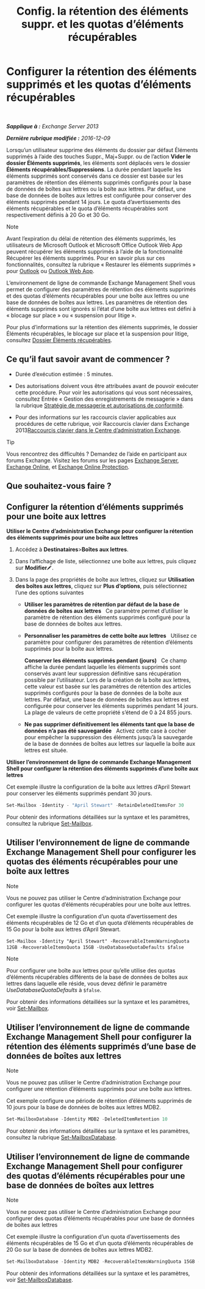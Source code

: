 ﻿---
title: 'Config. la rétention des éléments suppr. et les quotas d’éléments récupérables'
TOCTitle: Configurer la rétention des éléments supprimés et les quotas d’éléments récupérables
ms:assetid: de7d667a-1c93-4364-a4f9-2aa5e3678b12
ms:mtpsurl: https://technet.microsoft.com/fr-fr/library/Ee364752(v=EXCHG.150)
ms:contentKeyID: 50555506
ms.date: 04/24/2018
mtps_version: v=EXCHG.150
ms.translationtype: HT
---

# Configurer la rétention des éléments supprimés et les quotas d’éléments récupérables

 

_**Sapplique à :** Exchange Server 2013_

_**Dernière rubrique modifiée :** 2016-12-09_

Lorsqu’un utilisateur supprime des éléments du dossier par défaut Éléments supprimés à l’aide des touches Suppr., Maj+Suppr. ou de l’action **Vider le dossier Éléments supprimés**, les éléments sont déplacés vers le dossier **Éléments récupérables/Suppressions**. La durée pendant laquelle les éléments supprimés sont conservés dans ce dossier est basée sur les paramètres de rétention des éléments supprimés configurés pour la base de données de boîtes aux lettres ou la boîte aux lettres. Par défaut, une base de données de boîtes aux lettres est configurée pour conserver des éléments supprimés pendant 14 jours. Le quota d’avertissements des éléments récupérables et le quota d’éléments récupérables sont respectivement définis à 20 Go et 30 Go.

> [!NOTE]
> Avant l’expiration du délai de rétention des éléments supprimés, les utilisateurs de Microsoft Outlook et Microsoft Office Outlook Web App peuvent récupérer les éléments supprimés à l’aide de la fonctionnalité Récupérer les éléments supprimés. Pour en savoir plus sur ces fonctionnalités, consultez la rubrique « Restaurer les éléments supprimés » pour <a href="https://go.microsoft.com/fwlink/p/?linkid=198206">Outlook</a> ou <a href="https://go.microsoft.com/fwlink/p/?linkid=198207">Outlook Web App</a>.


L’environnement de ligne de commande Exchange Management Shell vous permet de configurer des paramètres de rétention des éléments supprimés et des quotas d’éléments récupérables pour une boîte aux lettres ou une base de données de boîtes aux lettres. Les paramètres de rétention des éléments supprimés sont ignorés si l’état d’une boîte aux lettres est défini à « blocage sur place » ou « suspension pour litige ».

Pour plus d’informations sur la rétention des éléments supprimés, le dossier Éléments récupérables, le blocage sur place et la suspension pour litige, consultez [Dossier Éléments récupérables](recoverable-items-folder-exchange-2013-help.md).

## Ce qu’il faut savoir avant de commencer ?

  - Durée d’exécution estimée : 5 minutes.

  - Des autorisations doivent vous être attribuées avant de pouvoir exécuter cette procédure. Pour voir les autorisations qui vous sont nécessaires, consultez Entrée « Gestion des enregistrements de messagerie » dans la rubrique [Stratégie de messagerie et autorisations de conformité](messaging-policy-and-compliance-permissions-exchange-2013-help.md).

  - Pour des informations sur les raccourcis clavier applicables aux procédures de cette rubrique, voir Raccourcis clavier dans Exchange 2013[Raccourcis clavier dans le Centre d’administration Exchange](keyboard-shortcuts-in-the-exchange-admin-center-exchange-online-protection-help.md).

> [!TIP]
> Vous rencontrez des difficultés ? Demandez de l’aide en participant aux forums Exchange. Visitez les forums sur les pages <a href="https://go.microsoft.com/fwlink/p/?linkid=60612">Exchange Server</a>, <a href="https://go.microsoft.com/fwlink/p/?linkid=267542">Exchange Online</a>, et <a href="https://go.microsoft.com/fwlink/p/?linkid=285351">Exchange Online Protection</a>.


## Que souhaitez-vous faire ?

## Configurer la rétention d’éléments supprimés pour une boite aux lettres

**Utiliser le Centre d’administration Exchange pour configurer la rétention des éléments supprimés pour une boîte aux lettres**

1.  Accédez à **Destinataires**\>**Boîtes aux lettres**.

2.  Dans l’affichage de liste, sélectionnez une boîte aux lettres, puis cliquez sur **Modifier**![Icône Modifier](images/Bb124582.6f53ccb2-1f13-4c02-bea0-30690e6ea71d(EXCHG.150).gif "Icône Modifier").

3.  Dans la page des propriétés de boîte aux lettres, cliquez sur **Utilisation des boîtes aux lettres**, cliquez sur **Plus d’options**, puis sélectionnez l’une des options suivantes
    
      - **Utiliser les paramètres de rétention par défaut de la base de données de boîtes aux lettres**   Ce paramètre permet d’utiliser le paramètre de rétention des éléments supprimés configuré pour la base de données de boîtes aux lettres.
    
      - **Personnaliser les paramètres de cette boîte aux lettres**   Utilisez ce paramètre pour configurer des paramètres de rétention d’éléments supprimés pour la boîte aux lettres.
        
        **Conserver les éléments supprimés pendant (jours)**   Ce champ affiche la durée pendant laquelle les éléments supprimés sont conservés avant leur suppression définitive sans récupération possible par l’utilisateur. Lors de la création de la boîte aux lettres, cette valeur est basée sur les paramètres de rétention des articles supprimés configurés pour la base de données de la boîte aux lettres. Par défaut, une base de données de boîtes aux lettres est configurée pour conserver les éléments supprimés pendant 14 jours. La plage de valeurs de cette propriété s’étend de 0 à 24 855 jours.
    
      - **Ne pas supprimer définitivement les éléments tant que la base de données n’a pas été sauvegardée**   Activez cette case à cocher pour empêcher la suppression des éléments jusqu’à la sauvegarde de la base de données de boîtes aux lettres sur laquelle la boîte aux lettres est située.

**Utiliser l’environnement de ligne de commande Exchange Management Shell pour configurer la rétention des éléments supprimés d’une boîte aux lettres**

Cet exemple illustre la configuration de la boîte aux lettres d’April Stewart pour conserver les éléments supprimés pendant 30 jours.

```powershell
Set-Mailbox -Identity - "April Stewart" -RetainDeletedItemsFor 30
```

Pour obtenir des informations détaillées sur la syntaxe et les paramètres, consultez la rubrique [Set-Mailbox](https://technet.microsoft.com/fr-fr/library/bb123981\(v=exchg.150\)).

## Utiliser l’environnement de ligne de commande Exchange Management Shell pour configurer les quotas des éléments récupérables pour une boîte aux lettres

> [!NOTE]
> Vous ne pouvez pas utiliser le Centre d’administration Exchange pour configurer les quotas d’éléments récupérables pour une boîte aux lettres.


Cet exemple illustre la configuration d’un quota d’avertissement des éléments récupérables de 12 Go et d’un quota d’éléments récupérables de 15 Go pour la boîte aux lettres d’April Stewart.

    Set-Mailbox -Identity "April Stewart" -RecoverableItemsWarningQuota 12GB -RecoverableItemsQuota 15GB -UseDatabaseQuotaDefaults $false

> [!NOTE]
> Pour configurer une boîte aux lettres pour qu’elle utilise des quotas d’éléments récupérables différents de la base de données de boîtes aux lettres dans laquelle elle réside, vous devez définir le paramètre <em>UseDatabaseQuotaDefaults</em> à <code>$false</code>.


Pour obtenir des informations détaillées sur la syntaxe et les paramètres, voir [Set-Mailbox](https://technet.microsoft.com/fr-fr/library/bb123981\(v=exchg.150\)).

## Utiliser l’environnement de ligne de commande Exchange Management Shell pour configurer la rétention des éléments supprimés d’une base de données de boîtes aux lettres

> [!NOTE]
> Vous ne pouvez pas utiliser le Centre d’administration Exchange pour configurer une rétention d’éléments supprimés pour une boîte aux lettres.


Cet exemple configure une période de rétention d’éléments supprimés de 10 jours pour la base de données de boîtes aux lettres MDB2.

```powershell
Set-MailboxDatabase -Identity MDB2 -DeletedItemRetention 10
```

Pour obtenir des informations détaillées sur la syntaxe et les paramètres, consultez la rubrique [Set-MailboxDatabase](https://technet.microsoft.com/fr-fr/library/bb123971\(v=exchg.150\)).

## Utiliser l’environnement de ligne de commande Exchange Management Shell pour configurer des quotas d’éléments récupérables pour une base de données de boîtes aux lettres

> [!NOTE]
> Vous ne pouvez pas utiliser le Centre d’administration Exchange pour configurer des quotas d’éléments récupérables pour une base de données de boîtes aux lettres


Cet exemple illustre la configuration d’un quota d’avertissements des éléments récupérables de 15 Go et d’un quota d’éléments récupérables de 20 Go sur la base de données de boîtes aux lettres MDB2.

```powershell
Set-MailboxDatabase -Identity MDB2 -RecoverableItemsWarningQuota 15GB -RecoverableItemsQuota 20GB
```

Pour obtenir des informations détaillées sur la syntaxe et les paramètres, voir [Set-MailboxDatabase](https://technet.microsoft.com/fr-fr/library/bb123971\(v=exchg.150\)).

